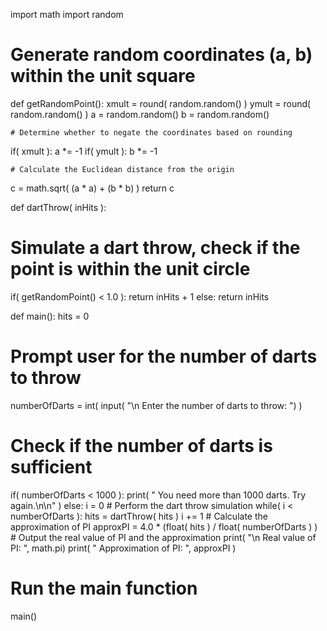 import math
import random
# Generate random coordinates (a, b) within the unit square                        
def getRandomPoint():
   xmult = round( random.random() )
   ymult = round( random.random() )
   a = random.random()
   b = random.random()

    # Determine whether to negate the coordinates based on rounding
   if( xmult ):
      a *= -1
   if( ymult ):
      b *= -1

    # Calculate the Euclidean distance from the origin
   c = math.sqrt( (a * a) + (b * b) )
   return c

def dartThrow( inHits ):
# Simulate a dart throw, check if the point is within the unit circle
   if( getRandomPoint() < 1.0 ):
      return inHits + 1
   else:
      return inHits

def main():
   hits = 0
   # Prompt user for the number of darts to throw
   numberOfDarts = int( input( "\n   Enter the number of darts to throw: ") )

   # Check if the number of darts is sufficient
   if( numberOfDarts < 1000 ):
      print( "   You need more than 1000 darts.  Try again.\n\n" )
   else:
      i = 0
      # Perform the dart throw simulation
      while( i < numberOfDarts ):
         hits = dartThrow( hits )
         i += 1
      # Calculate the approximation of PI
      approxPI = 4.0 * (float( hits ) / float( numberOfDarts ) )
      # Output the real value of PI and the approximation
      print( "\n      Real value of PI: ", math.pi)
      print( "   Approximation of PI: ", approxPI )
# Run the main function
main()

